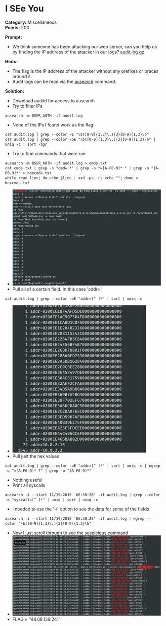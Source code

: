 # I SEe You #

**Category:**	Miscellaneous  
**Points:**	200

**Prompt:** 
* We think someone has been attacking our web server, can you help us by finding the IP address of the attacker in our logs? [audit.log.gz](./audit.log.gz)

**Hints:** 
* The flag is the IP address of the attacker without any prefixes or braces around it.
* Audit logs can be read via the [ausearch](https://linux.die.net/man/8/ausearch) command.

**Solution:**
* Download auditd for access to ausearch
* Try to filter IPs
```
ausearch -m USER_AUTH -if audit.log
```
* None of the IPs I found work as the flag
```
cat audit.log | grep --color -E "\b([0-9]{1,3}\.){3}[0-9]{1,3}\b"
cat audit.log | grep --color -oE "\b([0-9]{1,3}\.){3}[0-9]{1,3}\b" | uniq -c | sort -bgr
```
* Try to find commands that were run
```
ausearch -m USER_AUTH -if audit.log > cmds.txt
cat cmds.txt | grep -o "cmd=.*" | grep -o "=[A-F0-9]* " | grep -o "[A-F0-9]*" > hexcmds.txt
while read line; do echo $line | xxd -ps -r; echo ""; done < hexcmds.txt
```
* ![solution1](./ISeeYou1.png)
* Pull all of a certain field.  In this case 'addr='
```
cat audit.log | grep --color -oE "addr=[^ ]*" | sort | uniq -c
```
* ![solution2](./ISeeYou2.png)
* Pull just the hex values
```
cat audit.log | grep --color -oE "addr=[^ ]*" | sort | uniq -c | egrep -o "=[A-F0-9]* ?" | grep -o "[A-F0-9]*"
```
* Nothing useful
* Print all syscalls
```
ausearch -i --start 11/19/2019 '06:30:26' -if audit.log | grep --color -o "syscall=[^ ]*" | uniq | sort | uniq -c
```
* I needed to use the '-i' option to see the data for some of the fields
```
ausearch -i --start 11/19/2019 '06:30:26' -if audit.log | egrep --color "\b([0-9]{1,3}\.){3}[0-9]{1,3}\b"
```
* Now I just scroll through to see the suspicious command 
* ![solution3](./ISeeYou3.png)
* FLAG = "44.68.139.241"
